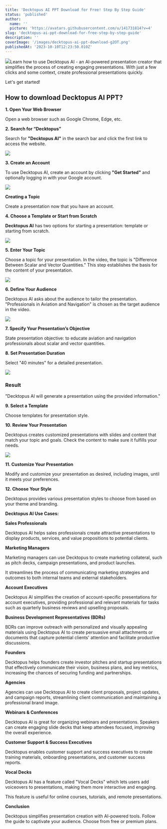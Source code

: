 ```yaml
---
title: 'Decktopus AI PPT Download for Free! Step By Step Guide'
status: 'published'
author:
  name: ''
  picture: 'https://avatars.githubusercontent.com/u/141731814?v=4'
slug: 'decktopus-ai-ppt-download-for-free-step-by-step-guide'
description: ''
coverImage: '/images/decktopus-ai-ppt-download-g2OT.png'
publishedAt: '2023-10-10T12:23:50.010Z'
---
```


![](/images/decktopus-ai-ppt-download-A1MD.png)Learn how to use Decktopus AI - an AI-powered presentation creator that simplifies the process of creating engaging presentations. With just a few clicks and some context, create professional presentations quickly.

Let's get started!

## **How to download Decktopus AI PPT?**

**1\. Open Your Web Browser**

Open a web browser such as Google Chrome, Edge, etc.

**2\. Search for “Decktopus”**

Search for **"Decktopus AI"** in the search bar and click the first link to access the website.

![](/images/how-to-use-decktopus-ai-c5OT.png)

**3\. Create an Account**

To use Decktopus AI, create an account by clicking **"Get Started"** and optionally logging in with your Google account.

![](/images/decktopus-ai-sign-up-Y4OT.png)

**Creating a Topic**

Create a presentation now that you have an account.

**4\. Choose a Template or Start from Scratch**

**Decktopus AI** has two options for starting a presentation: template or starting from scratch.

![](/images/decktopus-ai-presentation-maker-A4OT.png)

**5\. Enter Your Topic**

Choose a topic for your presentation. In the video, the topic is "Difference Between Scalar and Vector Quantities." This step establishes the basis for the content of your presentation.

![](/images/decktopus-ai-presentation-topic-1024x509-Y0OD.png)

**6\. Define Your Audience**

Decktopus AI asks about the audience to tailor the presentation. "Professionals in Aviation and Navigation" is chosen as the target audience in the video.

![](/images/decktopus-ai-audience-aiming-1024x464-AyOT.png)

**7\. Specify Your Presentation’s Objective**

State presentation objective: to educate aviation and navigation professionals about scalar and vector quantities.

**8\. Set Presentation Duration**

Select "40 minutes" for a detailed presentation.

![](/images/decktopus-ai-presentation-duration-768x469-gwMT.png)

### **Result**

"Decktopus AI will generate a presentation using the provided information."

**9\. Select a Template**<br>

Choose templates for presentation style.

**10\. Review Your Presentation**<br>

Decktopus creates customized presentations with slides and content that match your topic and goals. Check the content to make sure it fulfills your needs.

![](/images/decktopus-ai-presentation-preview-1024x528-AwMD.png)

**11\. Customize Your Presentation**

Modify and customize your presentation as desired, including images, until it meets your preferences.

**12\. Choose Your Style**

Decktopus provides various presentation styles to choose from based on your theme and branding.

**Decktopus AI Use Cases:**

**Sales Professionals**

Decktopus AI helps sales professionals create attractive presentations to display products, services, and value propositions to potential clients.

**Marketing Managers**<br>

Marketing managers can use Decktopus to create marketing collateral, such as pitch decks, campaign presentations, and product launches.

It streamlines the process of communicating marketing strategies and outcomes to both internal teams and external stakeholders.

**Account Executives**

Decktopus AI simplifies the creation of account-specific presentations for account executives, providing professional and relevant materials for tasks such as quarterly business reviews and upselling proposals.

**Business Development Representatives (BDRs)**<br>

BDRs can improve outreach with personalized and visually appealing materials using Decktopus AI to create persuasive email attachments or documents that capture potential clients' attention and facilitate productive discussions.

**Founders**<br>

Decktopus helps founders create investor pitches and startup presentations that effectively communicate their vision, business plans, and key metrics, increasing the chances of securing funding and partnerships.

**Agencies**

Agencies can use Decktopus AI to create client proposals, project updates, and campaign reports, streamlining client communication and maintaining a professional brand image.

**Webinars & Conferences**<br>

Decktopus AI is great for organizing webinars and presentations. Speakers can create engaging slide decks that keep attendees focused, improving the overall experience.

**Customer Support & Success Executives**<br>

Decktopus enables customer support and success executives to create training materials, onboarding presentations, and customer success reports.

**Vocal Decks**<br>

Decktopus AI has a feature called "Vocal Decks" which lets users add voiceovers to presentations, making them more interactive and engaging.

This feature is useful for online courses, tutorials, and remote presentations.

**Conclusion**

Decktopus simplifies presentation creation with AI-powered tools. Follow the guide to captivate your audience. Choose from free or premium plans.

